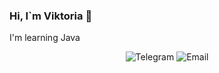 ### Hi, I`m Viktoria 👋
<p>I'm learning Java</p>
<p align='center'>
  <a href ="https://t.me/livik1208"></a>
  <img srс="https://img.shields.io/badge/Telegram-2CA5E0?style=for-the-badge&logo=telegram&logoColor=white" alt="Telegram">
  <a href="mailto:livik1208@gmail.com"></a>
  <img src="https://img.shields.io/badge/Gmail-D14836?style=for-the-badge&logo=gmail&logoColor=white" alt="Email">
</p>
<!--
**imLIVI/imLIVI** is a ✨ _special_ ✨ repository because its `README.md` (this file) appears on your GitHub profile.

Here are some ideas to get you started:

- 🔭 I’m currently working on ...
- 🌱 I’m currently learning ...
- 👯 I’m looking to collaborate on ...
- 🤔 I’m looking for help with ...
- 💬 Ask me about ...
- 📫 How to reach me: ...
- 😄 Pronouns: ...
- ⚡ Fun fact: ...
-->
